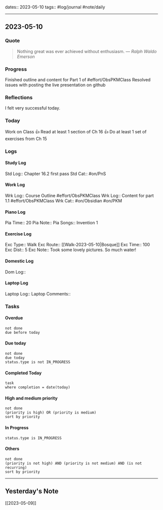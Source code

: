 dates:: 2023-05-10
tags:: #log/journal #note/daily 

---
## 2023-05-10

### Quote

> Nothing great was ever achieved without enthusiasm.
> — <cite>Ralph Waldo Emerson</cite>


### Progress

Finished outline and content for Part 1 of #effort/ObsPKMClass 
Resolved issues with posting the live presentation on github

### Reflections

I felt very successful today.

### Today
Work on Class 👍
Read at least 1 section of Ch 16 👍
Do at least 1 set of exercises from Ch 15

### Logs

#### Study Log
Std Log:: Chapter 16.2 first pass
Std Cat:: #on/PnS 

#### Work Log
Wrk Log:: Course Outline #effort/ObsPKMClass 
Wrk Log:: Content for part 1.1 #effort/ObsPKMClass 
Wrk Cat:: #on/Obsidian #on/PKM 

#### Piano Log

Pia Time:: 20
Pia Note:: 
Pia Songs:: Invention 1

#### Exercise Log

Exc Type:: Walk
Exc Route:: [[Walk-2023-05-10|Bosque]]
Exc Time:: 100
Exc Dist:: 5
Exc Note:: Took some lovely pictures. So much water!

#### Domestic Log

Dom Log:: 

#### Laptop Log

Laptop Log:: 
Laptop Comments::

### Tasks

#### Overdue

```tasks
not done
due before today
```


#### Due today

```tasks
not done
due today
status.type is not IN_PROGRESS
```

#### Completed Today

```dataview
task
where completion = date(today)
```


#### High and medium priority

```tasks
not done
(priority is high) OR (priority is medium)
sort by priority
```

#### In Progress

```tasks
status.type is IN_PROGRESS
```

#### Others

```tasks
not done
(priority is not high) AND (priority is not medium) AND (is not recurring)
sort by priority
```


---
## Yesterday's Note

[[2023-05-09]]



